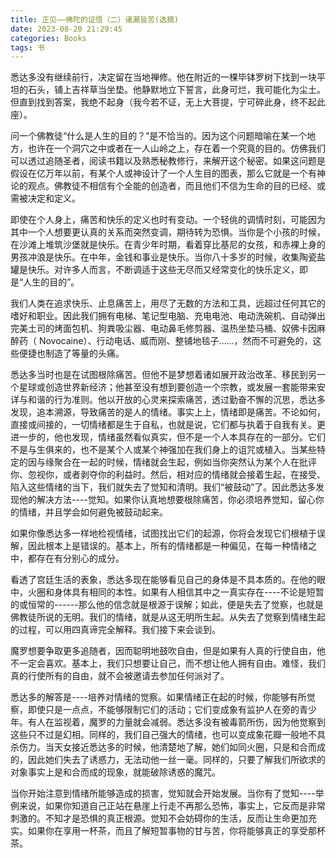 ```yaml
---
title: 正见——佛陀的证悟（二）诸漏皆苦(选摘)
date: 2023-08-20 21:29:45
categories: Books
tags: 书
---
```


悉达多没有继续前行，决定留在当地禅修。他在附近的一棵毕钵罗树下找到一块平坦的石头，铺上吉祥草当坐垫。他静默地立下誓言，此身可烂，我可能化为尘土。但直到找到答案，我绝不起身（我今若不证，无上大菩提，宁可碎此身，终不起此座）。

问一个佛教徒“什么是人生的目的？”是不恰当的。因为这个问题暗喻在某一个地方，也许在一个洞穴之中或者在一人山岭之上，存在着一个究竟的目的。仿佛我们可以透过追随圣者，阅读书籍以及熟悉秘教修行，来解开这个秘密。如果这问题是假设在亿万年以前，有某个人或神设计了一个人生目的图表，那么它就是一个有神论的观点。佛教徒不相信有个全能的创造者，而且他们不信为生命的目的已经、或需被决定和定义。

即使在个人身上，痛苦和快乐的定义也时有变动。一个轻佻的调情时刻，可能因为其中一个人想要更认真的关系而突然变调，期待转为恐惧。当你是个小孩的时候，在沙滩上堆筑沙堡就是快乐。在青少年时期，看着穿比基尼的女孩，和赤裸上身的男孩冲浪是快乐。在中年，金钱和事业是快乐。当你八十多岁的时候，收集陶瓷盐罐是快乐。对许多人而言，不断调适于这些无尽而又经常变化的快乐定义，即是“人生的目的”。

我们人类在追求快乐、止息痛苦上，用尽了无数的方法和工具，远超过任何其它的嗜好和职业。因此我们拥有电梯、笔记型电脑、充电电池、电动洗碗机、自动弹出完美土司的烤面包机、狗粪吸尘器、电动鼻毛修剪器、温热坐垫马桶、奴佛卡因麻醉药（ Novocaine）、行动电话、威而刚、整铺地毯子……，然而不可避免的，这些便捷也制造了等量的头痛。

悉达多当时也是在试图根除痛苦。但他不是梦想着诸如展开政治改革、移民到另一个星球或创造世界新经济；他甚至没有想到要创造一个宗教，或发展一套能带来安详与和谐的行为准则。他以开放的心灵来探索痛苦，透过勤奋不懈的沉思，悉达多发现，追本溯源，导致痛苦的是人的情绪。事实上上，情绪即是痛苦。不论如何，直接或间接的，一切情绪都是生于自私，也就是说，它们都与执着于自我有关。更进一步的，他也发现，情绪虽然看似真实，但不是一个人本具存在的一部分。它们不是与生俱来的，也不是某个人或某个神强加在我们身上的诅咒或植入。当某些特定的因与缘聚合在一起的时候，情绪就会生起，例如当你突然认为某个人在批评你、忽视你，或者剥夺你的利益时。然后，相对应的情绪就会接着生起，在接受、陷入这些情绪的当下，我们就失去了觉知和清明。我们“被鼓动”了。因此悉达多发现他的解决方法----觉知。如果你认真地想要根除痛苦，你必须培养觉知，留心你的情绪，并且学会如何避免被鼓动起来。

如果你像悉达多一样地检视情绪，试图找出它们的起源，你将会发现它们根植于误解，因此根本上是错误的。基本上，所有的情绪都是一种偏见，在每一种情绪之中，都存在有分别心的成分。

看透了宫廷生活的表象，悉达多现在能够看见自己的身体是不具本质的。在他的眼中，火圈和身体具有相同的本性。如果有人相信其中之一真实存在----不论是短暂的或恒常的------那么他的信念就是根源于误解；如此，便是失去了觉察，也就是佛教徒所说的无明。我们的情绪，就是从这无明所生起。从失去了觉察到情绪生起的过程，可以用四真谛完全解释。我们接下来会谈到。

魔罗想要争取更多追随者，因而聪明地鼓吹自由，但是如果有人真的行使自由，他不一定会喜欢。基本上，我们只想要让自己，而不想让他人拥有自由。难怪，我们真的行使所有的自由，就不会被邀请去参加任何派对了。

悉达多的解答是----培养对情绪的觉察。如果情绪正在起的时候，你能够有所觉察，即使只是一点点，不能够限制它们的活动；它们变成象有监护人在旁的青少年。有人在监视着，魔罗的力量就会减弱。悉达多没有被毒箭所伤，因为他觉察到这些只不过是幻相。同样的，我们自己强大的情绪，也可以变成象花瓣一般地不具杀伤力。当天女接近悉达多的时候，他清楚地了解，她们如同火圈，只是和合而成的，因此她们失去了诱惑力，无法动他一丝一毫。同样的，只要了解我们所欲求的对象事实上是和合而成的现象，就能破除诱惑的魔咒。

当你开始注意到情绪所能够造成的损害，觉知就会开始发展。当你有了觉知----举例来说，如果你知道自己正站在悬崖上行走不再那么恐怖，事实上，它反而是非常刺激的。不知才是恐惧的真正根源。觉知不会妨碍你的生活，反而让生命更加充实。如果你在享用一杯茶，而且了解短暂事物的甘与苦，你将能够真正的享受那杯茶。

